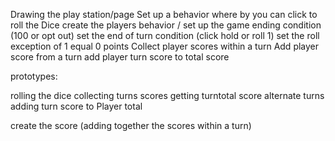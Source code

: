 Drawing the play station/page
Set up a behavior where by you can click to roll the Dice
create the players behavior /
set up the game ending condition (100 or opt out)
set the end of turn condition (click hold or roll 1)
set the roll exception of 1 equal 0 points
Collect player scores within a turn
Add player score from a turn
add player turn score to total score

prototypes:

rolling the dice
collecting turns scores
getting turntotal score
alternate turns
adding turn score to Player total


create the score (adding together the scores within a turn)
